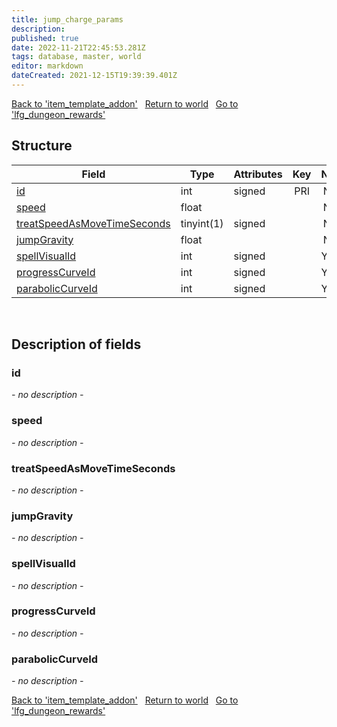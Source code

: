 ```yaml
---
title: jump_charge_params
description: 
published: true
date: 2022-11-21T22:45:53.281Z
tags: database, master, world
editor: markdown
dateCreated: 2021-12-15T19:39:39.401Z
---
```


<a href="https://trinitycore.info/en/database/master/world/item_template_addon" class="mt-5 v-btn v-btn--depressed v-btn--flat v-btn--outlined theme--light v-size--default darkblue--text text--lighten-3"><span class="v-btn__content"><i aria-hidden="true" class="v-icon notranslate v-icon--left mdi mdi-arrow-left theme--light"></i><span>Back to 'item_template_addon'</span></span></a>&nbsp;&nbsp;&nbsp;<a href="https://trinitycore.info/en/database/master/world/home" class="mt-5 v-btn v-btn--depressed v-btn--flat v-btn--outlined theme--light v-size--default darkblue--text text--lighten-3"><span class="v-btn__content"><i aria-hidden="true" class="v-icon notranslate v-icon--left mdi mdi-home-outline theme--light"></i><span>Return to world</span></span></a>&nbsp;&nbsp;&nbsp;<a href="https://trinitycore.info/en/database/master/world/lfg_dungeon_rewards" class="mt-5 v-btn v-btn--depressed v-btn--flat v-btn--outlined theme--light v-size--default darkblue--text text--lighten-3"><span class="v-btn__content"><span>Go to 'lfg_dungeon_rewards'</span><i aria-hidden="true" class="v-icon notranslate v-icon--right mdi mdi-arrow-right theme--light"></i></span></a>

## Structure

| Field | Type | Attributes | Key | Null | Default | Extra | Comment |
| --- | --- | --- | :---: | :---: | --- | --- | --- |
| [id](#id) | int | signed | PRI | NO |  |  |  |
| [speed](#speed) | float |  |  | NO | 42 |  |  |
| [treatSpeedAsMoveTimeSeconds](#treatspeedasmovetimeseconds) | tinyint(1) | signed |  | NO | 0 |  |  |
| [jumpGravity](#jumpgravity) | float |  |  | NO | 19.2911 |  |  |
| [spellVisualId](#spellvisualid) | int | signed |  | YES | NULL |  |  |
| [progressCurveId](#progresscurveid) | int | signed |  | YES | NULL |  |  |
| [parabolicCurveId](#paraboliccurveid) | int | signed |  | YES | NULL |  |  |
&nbsp;
## Description of fields

### id
*- no description -*
&nbsp;

### speed
*- no description -*
&nbsp;

### treatSpeedAsMoveTimeSeconds
*- no description -*
&nbsp;

### jumpGravity
*- no description -*
&nbsp;

### spellVisualId
*- no description -*
&nbsp;

### progressCurveId
*- no description -*
&nbsp;

### parabolicCurveId
*- no description -*
&nbsp;

<a href="https://trinitycore.info/en/database/master/world/item_template_addon" class="mt-5 v-btn v-btn--depressed v-btn--flat v-btn--outlined theme--light v-size--default darkblue--text text--lighten-3"><span class="v-btn__content"><i aria-hidden="true" class="v-icon notranslate v-icon--left mdi mdi-arrow-left theme--light"></i><span>Back to 'item_template_addon'</span></span></a>&nbsp;&nbsp;&nbsp;<a href="https://trinitycore.info/en/database/master/world/home" class="mt-5 v-btn v-btn--depressed v-btn--flat v-btn--outlined theme--light v-size--default darkblue--text text--lighten-3"><span class="v-btn__content"><i aria-hidden="true" class="v-icon notranslate v-icon--left mdi mdi-home-outline theme--light"></i><span>Return to world</span></span></a>&nbsp;&nbsp;&nbsp;<a href="https://trinitycore.info/en/database/master/world/lfg_dungeon_rewards" class="mt-5 v-btn v-btn--depressed v-btn--flat v-btn--outlined theme--light v-size--default darkblue--text text--lighten-3"><span class="v-btn__content"><span>Go to 'lfg_dungeon_rewards'</span><i aria-hidden="true" class="v-icon notranslate v-icon--right mdi mdi-arrow-right theme--light"></i></span></a>

